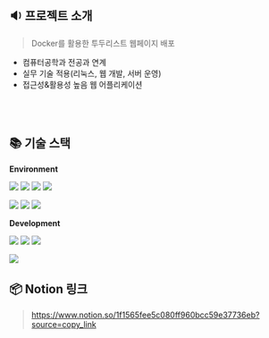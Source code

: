 ## 🔉 **프로젝트 소개**
> Docker를 활용한 투두리스트 웹페이지 배포
+ 컴퓨터공학과 전공과 연계
+ 실무 기술 적용(리눅스, 웹 개발, 서버 운영)
+ 접근성&활용성 높음 웹 어플리케이션
###### 

</br>

## 📚 기술 스택
**Environment**

<img src="https://img.shields.io/badge/python-3776AB?style=for-the-badge&logo=python&logoColor=white"> <img src="https://img.shields.io/badge/github-181717?style=for-the-badge&logo=github&logoColor=white"> <img src="https://img.shields.io/badge/git-F05032?style=for-the-badge&logo=git&logoColor=white"> <img src="https://img.shields.io/badge/Notion-000000?style=for-the-badge&logo=Notion&logoColor=white"> 

<img src="https://img.shields.io/badge/linux-FCC624?style=for-the-badge&logo=linux&logoColor=black"> <img src="https://img.shields.io/badge/Docker-2496ED?style=for-the-badge&logo=Docker&logoColor=white"> <img src="https://img.shields.io/badge/Apache-D22128?style=for-the-badge&logo=Apache&logoColor=white">


**Development**

<img src="https://img.shields.io/badge/html5-E34F26?style=for-the-badge&logo=html5&logoColor=white"> <img src="https://img.shields.io/badge/css-1572B6?style=for-the-badge&logo=css3&logoColor=white"> <img src="https://img.shields.io/badge/javascript-F7DF1E?style=for-the-badge&logo=javascript&logoColor=black"> 

<img src="https://img.shields.io/badge/flask-000000?style=for-the-badge&logo=flask&logoColor=white">

</br>

## 📦 Notion 링크
> https://www.notion.so/1f1565fee5c080ff960bcc59e37736eb?source=copy_link
